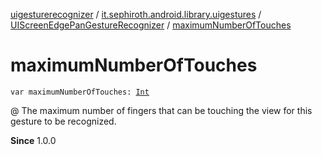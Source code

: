 [uigesturerecognizer](../../index.md) / [it.sephiroth.android.library.uigestures](../index.md) / [UIScreenEdgePanGestureRecognizer](index.md) / [maximumNumberOfTouches](./maximum-number-of-touches.md)

# maximumNumberOfTouches

`var maximumNumberOfTouches: `[`Int`](https://kotlinlang.org/api/latest/jvm/stdlib/kotlin/-int/index.html)

@ The maximum number of fingers that can be touching the view for this gesture to be recognized.

**Since**
1.0.0

